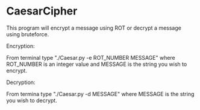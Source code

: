 # CaesarCipher
This program will encrypt a message using ROT or decrypt a message using bruteforce.


Encryption:

From terminal type "./Caesar.py -e ROT_NUMBER MESSAGE" where ROT_NUMBER is an integer value and MESSAGE is the string you wish to encrypt.

Decryption:

From termina type "./Caesar.py -d MESSAGE" where MESSAGE is the string you wish to decrypt.
